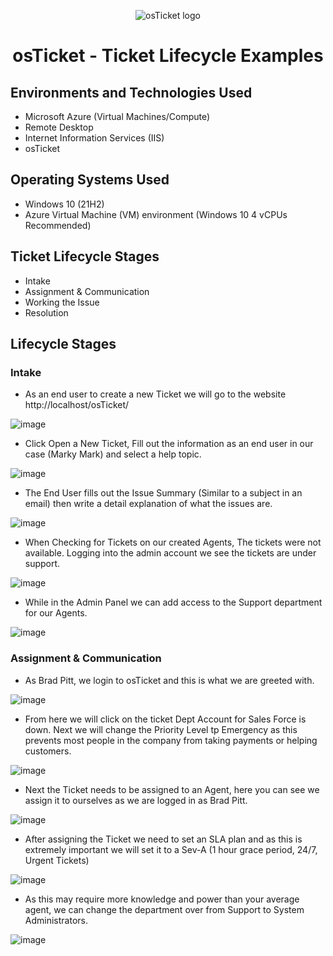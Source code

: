 <p align="center">
<img src="https://i.imgur.com/Clzj7Xs.png" alt="osTicket logo"/>
</p>

<h1 align="center">osTicket - Ticket Lifecycle Examples</h1>

<h2>Environments and Technologies Used</h2>

- Microsoft Azure (Virtual Machines/Compute)
- Remote Desktop
- Internet Information Services (IIS)
- osTicket

<h2>Operating Systems Used </h2>

- Windows 10</b> (21H2)
- Azure Virtual Machine (VM) environment (Windows 10 4 vCPUs Recommended)

<h2>Ticket Lifecycle Stages</h2>

- Intake
- Assignment & Communication
- Working the Issue
- Resolution

<h2>Lifecycle Stages </h2>

<h3>Intake</h3>

- As an end user to create a new Ticket we will go to the website http://localhost/osTicket/

![image](https://github.com/Velezdrv/ticket-lifecycle/assets/147437260/01418997-5678-4d6a-9c21-832fe8f5c200)

- Click Open a New Ticket, Fill out the information as an end user in our case (Marky Mark) and select a help topic.

![image](https://github.com/Velezdrv/ticket-lifecycle/assets/147437260/fa38d794-341d-4d02-8d3e-e44c47ac5de0)

- The End User fills out the Issue Summary (Similar to a subject in an email) then write a detail explanation of what the issues are.

![image](https://github.com/Velezdrv/ticket-lifecycle/assets/147437260/bd41d4e9-4ec3-476e-89de-5e7cafa1a9be)

- When Checking for Tickets on our created Agents, The tickets were not available. Logging into the admin account we see the tickets are under support.

![image](https://github.com/Velezdrv/ticket-lifecycle/assets/147437260/a9ce2fa1-a7ff-4c00-8c74-5a4ba4e9a937)

- While in the Admin Panel we can add access to the Support department for our Agents.

![image](https://github.com/Velezdrv/ticket-lifecycle/assets/147437260/514fddf3-d361-4225-9e59-c834f7ab7733)

<h3>Assignment & Communication</h3>

- As Brad Pitt, we login to osTicket and this is what we are greeted with.

![image](https://github.com/Velezdrv/ticket-lifecycle/assets/147437260/3c742fe4-e6e5-48d9-a371-a3fca2d14ac4)

- From here we will click on the ticket Dept Account for Sales Force is down. Next we will change the Priority Level tp Emergency as this prevents most people in the company from taking payments or helping customers.

![image](https://github.com/Velezdrv/ticket-lifecycle/assets/147437260/1e0ddf11-ec38-4ddc-9101-8a0d459fef8f)

- Next the Ticket needs to be assigned to an Agent, here you can see we assign it to ourselves as we are logged in as Brad Pitt.

![image](https://github.com/Velezdrv/ticket-lifecycle/assets/147437260/cc288b31-a9e6-46d5-b033-c00e29392c96)

- After assigning the Ticket we need to set an SLA plan and as this is extremely important we will set it to a Sev-A (1 hour grace period, 24/7, Urgent Tickets)

![image](https://github.com/Velezdrv/ticket-lifecycle/assets/147437260/bfb8f95b-2484-4fb8-960f-d15be2becb43)

- As this may require more knowledge and power than your average agent, we can change the department over from Support to System Administrators.

![image](https://github.com/Velezdrv/ticket-lifecycle/assets/147437260/0900d937-bf35-4875-843d-43ebce60a4c1)








